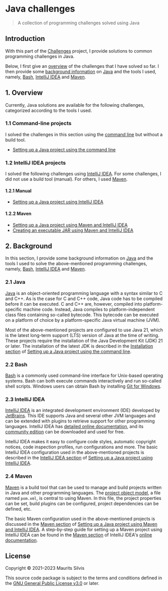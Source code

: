 # Java challenges

> A collection of programming challenges solved using Java

## Introduction

With this part of the [Challenges](..) project, I provide solutions to common programming challenges in Java.

Below, I first give an [overview](#1-overview) of the challenges that I have solved so far.
I then provide some [background information](#2-background) on [Java](#21-java) and the tools I used, namely, [Bash](#22-bash), [IntelliJ IDEA](#23-intellij-idea) and [Maven](#24-maven).

## 1. Overview

Currently, Java solutions are available for the following challenges, categorized according to the tools I used.

### 1.1 Command-line projects

I solved the challenges in this section using the [command line](#22-bash) but without a build tool.

* [Setting up a Java project using the command line](java-project-cli)

### 1.2 IntelliJ IDEA projects

I solved the following challenges using [IntelliJ IDEA](#23-intellij-idea).
For some challenges, I did not use a build tool (manual).
For others, I used [Maven](#24-maven).

#### 1.2.1 Manual

* [Setting up a Java project using IntelliJ IDEA](java-project-intellij)

#### 1.2.2 Maven

* [Setting up a Java project using Maven and IntelliJ IDEA](java-project-maven-intellij)
* [Creating an executable JAR using Maven and IntelliJ IDEA](executable-jar-maven-intellij)

## 2. Background

In this section, I provide some background information on [Java](#21-java) and the tools I used to solve the above-mentioned programming challenges, namely, [Bash](#22-bash), [IntelliJ IDEA](#23-intellij-idea) and [Maven](#24-maven).

### 2.1 Java

[Java](https://www.oracle.com/java/) is an object-oriented programming language with a syntax similar to C and C++.
As is the case for C and C++ code, Java code has to be compiled before it can be executed.
C and C++ are, however, compiled into platform-specific machine code.
Instead, Java compiles to platform-independent class files containing so-called bytecode.
This bytecode can be executed on a platform of choice by a platform-specific Java virtual machine (JVM).

Most of the above-mentioned projects are configured to use Java 21, which is the latest long-term support (LTS) version of Java at the time of writing.
These projects require the installation of the Java Development Kit (JDK) 21 or later.
The installation of the latest JDK is described in the [Installation section](java-project-cli/#111-installation) of [Setting up a Java project using the command line](java-project-cli).

### 2.2 Bash

[Bash](https://www.gnu.org/software/bash/) is a commonly used command-line interface for Unix-based operating systems.
Bash can both execute commands interactively and run so-called shell scripts.
Windows users can obtain Bash by installing [Git for Windows](https://git-scm.com/download/win).

### 2.3 IntelliJ IDEA

[IntelliJ IDEA](https://www.jetbrains.com/idea/) is an integrated development environment (IDE) developed by [JetBrains](https://www.jetbrains.com/).
This IDE supports Java and several other JVM languages and can be extended with plugins to retrieve support for other programming languages.
IntelliJ IDEA has [detailed online documentation](https://www.jetbrains.com/help/idea/discover-intellij-idea.html), and its [community edition](https://www.jetbrains.com/idea/download/) can be downloaded and used for free.

IntelliJ IDEA makes it easy to configure code styles, automatic copyright notices, code inspection profiles, run configurations and more.
The basic IntelliJ IDEA configuration used in the above-mentioned projects is described in the [IntelliJ IDEA section](java-project-intellij/#12-intellij-idea) of [Setting up a Java project using IntelliJ IDEA](java-project-intellij).

### 2.4 Maven

[Maven](https://maven.apache.org/) is a build tool that can be used to manage and build projects written in Java and other programming languages.
The [project object model](https://maven.apache.org/guides/introduction/introduction-to-the-pom.html), a file named `pom.xml`, is central to using Maven.
In this file, the project properties can be set, build plugins can be configured, project dependencies can be defined, etc.

The basic Maven configuration used in the above-mentioned projects is discussed in the [Maven section](java-project-maven-intellij/#13-maven) of [Setting up a Java project using Maven and IntelliJ IDEA](java-project-maven-intellij).
A step-by-step guide for setting up a Maven project using IntelliJ IDEA can be found in the [Maven section](https://www.jetbrains.com/help/idea/maven-support.html#create_new_maven_project) of IntelliJ IDEA's [online documentation](https://www.jetbrains.com/help/idea/discover-intellij-idea.html).

## License

Copyright © 2021–2023 Maurits Silvis

This source code package is subject to the terms and conditions defined in the [GNU General Public License v3.0](../LICENSE.md) or later.
